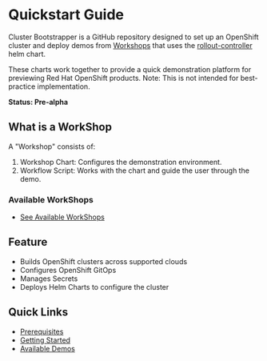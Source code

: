 # Quickstart Guide

Cluster Bootstrapper is a GitHub repository designed to set up an OpenShift cluster and deploy demos from [Workshops](https://github.com/poc-examples/workshops) that uses the [rollout-controller](https://github.com/poc-examples/charts/tree/main/charts/rollout-controller) helm chart.

These charts work together to provide a quick demonstration platform for previewing Red Hat OpenShift products.  Note: This is not intended for best-practice implementation.

**Status: Pre-alpha**

## What is a WorkShop

A "Workshop" consists of:
1. Workshop Chart: Configures the demonstration environment.
2. Workflow Script: Works with the chart and guide the user through the demo.

### Available WorkShops

- [See Available WorkShops](https://github.com/poc-examples/workshops)



## Feature
- Builds OpenShift clusters across supported clouds
- Configures OpenShift GitOps
- Manages Secrets
- Deploys Helm Charts to configure the cluster

## Quick Links
- [Prerequisites](getting-started/prerequisites.md)
- [Getting Started](getting-started/getting-started.md)
- [Available Demos](installation.md)

